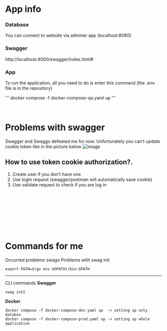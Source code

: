 # App info 

### Database 
You can connect to website via adminer app (localhost:8080)

### Swagger 
http://localhost:4000/swagger/index.html#

### App
To run the application, all you need to do is enter this command (the .env file is in the repository)

'''
docker compose -f docker-compose-qa.yaml up
'''

<br>

# Problems with swagger 


Swagger and Swaggo defeated  me for now. Unfortunately you can’t update cookie token like in the picture below
![image](https://github.com/adam-pawelek/go_exercise/assets/45467141/be591687-3c8f-4083-a847-ab3921e65d5c)

## How to use token cookie authorization?.
1. Create user if you don’t have one 
2. Use login request (swagger/postman will automatically save cookie)
3. Use validate request to check if you are log in 



<br>
<br>
<br>
<br>
<br>
<br>
<br>




# Commands for me 

Occurred problems swago 
Problems with swag init
```
export PATH=$(go env GOPATH)/bin:$PATH
```

---

CLI commands 
**Swagger**
```
swag init
```

**Docker** 
```
docker compose -f docker-compose-dev.yaml up  -> setting up only databse
docker compose -f docker-compose-prod.yaml up -> setting up whole application 
```

